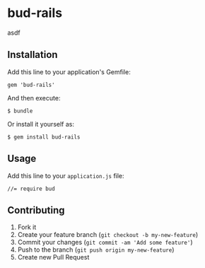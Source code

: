 # bud-rails

asdf

## Installation

Add this line to your application's Gemfile:

    gem 'bud-rails'

And then execute:

    $ bundle

Or install it yourself as:

    $ gem install bud-rails

## Usage

Add this line to your `application.js` file:

    //= require bud

## Contributing

1. Fork it
2. Create your feature branch (`git checkout -b my-new-feature`)
3. Commit your changes (`git commit -am 'Add some feature'`)
4. Push to the branch (`git push origin my-new-feature`)
5. Create new Pull Request
